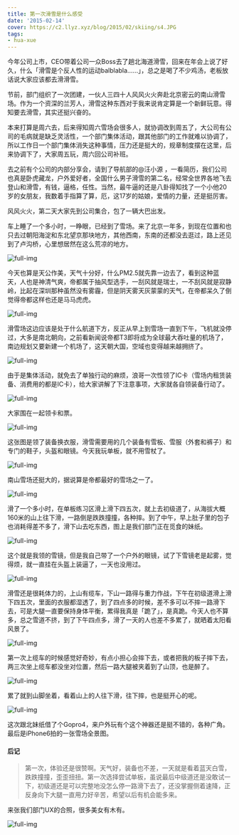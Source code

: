 ```yaml
---
title: 第一次滑雪是什么感受
date: '2015-02-14'
cover: https://c2.llyz.xyz/blog/2015/02/skiing/s4.JPG
tags:
- hua-xue
---
```



今年公司上市，CEO带着公司一众Boss去了趟北海道滑雪，回来在年会上说了好久，什么「滑雪是个反人性的运动balblabla……」，总之是喝了不少鸡汤，老板放话说大家应该都去滑滑雪。

节前，部门组织了一次团建，一伙人三四十人风风火火奔赴北京密云的南山滑雪场。作为一个资深的兰芳人，滑雪这种东西对于我来说肯定算是一个新鲜玩意。得知要去滑雪，其实还挺兴奋的。

本来打算是周六去，后来得知周六雪场会很多人，就协调改到周五了，大公司有公司的毛病就是缺乏灵活性，一个部门集体活动，跟其他部门的工作就难以协调了，所以工作日一个部门集体消失这种事情，压力还是挺大的，规章制度摆在这里，后来协调下了，大家周五玩，周六回公司补班。

去之前有个公司的内部分享会，请到了导航部的@汪小源 ，一看简历，我们公司也真是卧虎藏龙，户外爱好者，全国什么男子滑雪的第二名，经常全世界各地飞去登山和滑雪，有钱，逼格，任性。当然，最牛逼的还是八卦得知找了一个小他20岁的女朋友，我数着手指算了算，厄，这17岁的姑娘，爱情的力量，还是挺厉害。

风风火火，第二天大家先到公司集合，包了一辆大巴出发。

车上睡了一个多小时，一睁眼，已经到了雪场。来了北京一年多，到现在位置和也只去过朝阳海淀和东北望京那块地方，其他西南，东南的还都没去逛过，路上还见到了卢沟桥，心里想居然在这么荒凉的地方。

![full-img](https://c2.llyz.xyz/blog/2015/02/skiing/s1.JPG)

今天也算是天公作美，天气十分好，什么PM2.5就先靠一边去了，看到这种蓝天，人也是神清气爽，帝都属于抽风型选手，一刮风就是瑞士，一不刮风就是寂静岭，比起在深圳那种虽然没有雾霾，但是阴天雾天灰蒙蒙的天气，在帝都呆久了倒觉得帝都这样也还是马马虎虎。

![full-img](https://c2.llyz.xyz/blog/2015/02/skiing/s2.JPG)

滑雪场这边应该是处于什么航道下方，反正从早上到雪场一直到下午，飞机就没停过，大多是南北朝向，之前看新闻说帝都T3即将成为全球最大吞吐量的机场了，南边规划又要新建一个机场了，这天朝大国，空域也变得越来越拥挤了。

![full-img](https://c2.llyz.xyz/blog/2015/02/skiing/s3.JPG)

由于是集体活动，就免去了单独行动的麻烦，浪哥一次性领了IC卡（雪场内租赁装备、消费用的都是IC卡），给大家讲解了下注意事项，大家就各自领装备行动了。

![full-img](https://c2.llyz.xyz/blog/2015/02/skiing/s22.JPG)

大家围在一起领卡和票。

![full-img](https://c2.llyz.xyz/blog/2015/02/skiing/s21.JPG)

这张图是领了装备换衣服，滑雪需要用的几个装备有雪板、雪服（外套和裤子）和专门的鞋子，头盔和眼镜。今天我玩单板，就不用雪杖了。

![full-img](https://c2.llyz.xyz/blog/2015/02/skiing/s7.JPG)

南山雪场还挺大的，据说算是帝都最好的雪场之一了。

![full-img](https://c2.llyz.xyz/blog/2015/02/skiing/s5.JPG)

滑了一个多小时，在单板练习区滑上滑下四五次，就上去初级道了，从海拔大概160米的山上往下滑，一路倒是跌跌撞撞，各种摔。到了中午，早上肚子里的包子也消耗得差不多了，滑下山去吃东西，图上是我们部门正在觅食的妹纸。

![full-img](https://c2.llyz.xyz/blog/2015/02/skiing/s4.JPG)

这个就是我领的雪镜，但是我自己带了一个户外的眼镜，试了下雪镜老是起雾，觉得烦，就一直挂在头盔上装逼了，一天也没用过。

![full-img](https://c2.llyz.xyz/blog/2015/02/skiing/s8.JPG)

滑雪还是很耗体力的，上山有缆车，下山一路得与重力作战，下午在初级道滑上滑下四五次，里面的衣服都湿透了，到了四点多的时候，差不多可以不摔一路滑下去，可是大腿一直要保持身体平衡，累得我真是「跪了」，是真跪。今天人也不算多，总之雪道不挤，到了下午四点多，滑了一天的人也差不多累了，就晒着太阳看风景了。

![full-img](https://c2.llyz.xyz/blog/2015/02/skiing/sa3.jpg)

第一次上缆车的时候感觉好奇妙，有点小担心会摔下去，或者把我的板子摔下去，两三次坐上缆车都没坐对位置，然后一路大腿被夹着到了山顶，也是醉了。

![full-img](https://c2.llyz.xyz/blog/2015/02/skiing/sa2.jpg)

累了就到山脚坐着，看着山上的人往下滑，往下摔，也是挺开心的呢。

![full-img](https://c2.llyz.xyz/blog/2015/02/skiing/sa4.jpg)

这次跟北妹纸借了个Gopro4，来户外玩有个这个神器还是挺不错的，各种广角。最后是iPhone6拍的一张雪场全景图。

#### 后记

> 第一次，体验还是很赞啊。天气好，装备也不差，一天就是看着蓝天白雪，跌跌撞撞，歪歪扭扭。第一次选择尝试单板，虽说最后中级道还是没敢试一下，初级道还是可以完整地没怎么停一路滑下去了，还没掌握侧着速降，正反身向下大腿一直用力好辛苦，希望以后有机会能多来。

来张我们部门UX的合照，很多美女有木有。

![full-img](https://c2.llyz.xyz/blog/2015/02/skiing/s0.JPG)
